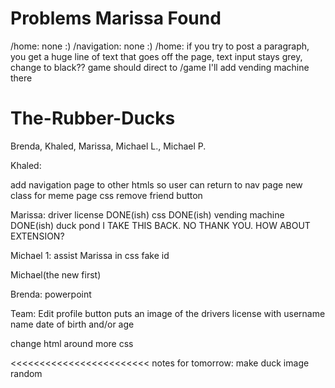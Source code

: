 # Problems Marissa Found
/home: none :)
/navigation: none :)
/home: if you try to post a paragraph, you get a huge line of text that goes off the page, text input stays grey, change to black??
game should direct to /game
I'll add vending machine there


# The-Rubber-Ducks
Brenda, Khaled, Marissa, Michael L., Michael P.

Khaled:

add navigation page to other htmls so user can return to nav page
new class for meme page
css
remove friend button

Marissa:
driver license DONE(ish)
css DONE(ish)
vending machine DONE(ish)
duck pond I TAKE THIS BACK. NO THANK YOU. HOW ABOUT EXTENSION?


Michael 1:
assist Marissa in css
fake id

Michael(the new first)






Brenda:
powerpoint





Team:
Edit profile button puts an image of the drivers license with username name  date of birth and/or age


change html around
more css

<<<<<<<<<<<<<<<<<<<<<<<<
notes for tomorrow:
make duck image random
